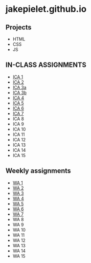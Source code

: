 # jakepielet.github.io

## Projects
- HTML
- CSS
- JS

## IN-CLASS ASSIGNMENTS
- [ICA 1](https://docs.google.com/document/d/1dUjEZL6nRj_fusN69pMML4Tq9-4Cl0w9mrO8DQzAVKw/edit?usp=sharing)
- [ICA 2](https://docs.google.com/document/d/1ps3zbN7WvDQVil1xFq5iDZ_BCY7cJkyQ5fptkc1Rras/edit)
- [ICA 3a](http://127.0.0.1:5500/ica/Ica3a.html)
- [ICA 3b](http://127.0.0.1:5500/ica/ica3-part2/ica3b.html)
- [ICA 4](https://jakepielet.github.io/ica/ica4.html)
- [ICA 5](https://jakepielet.github.io/ica/ica5/ica5.html)
- [ICA 6](https://jakepielet.github.io/ica/ica6/ica6-part1.html) 
- [ICA 7](https://jakepielet.github.io/ica/ica7/ica7.html)
- ICA 8
- ICA 9
- ICA 10
- ICA 11
- ICA 12
- ICA 13
- ICA 14
- ICA 15

## Weekly assignments
- [WA 1](https://jakepielet.github.io)
- [WA 2](https://jakepielet.github.io/wa/wa2.html)
- [WA 3](https://jakepielet.github.io/wa/wa3)
- [WA 4](https://jakepielet.github.io/wa/WA4/)
- [WA 5](https://jakepielet.github.io/wa/WA5/wa5.html)
- [WA 6](https://jakepielet.github.io/wa/wa6/wa6.html)
- [WA 7](https://jakepielet.github.io/wa/wa7/wa7.html)
- WA 8
- WA 9
- WA 10
- WA 11
- WA 12
- WA 13
- WA 14
- WA 15